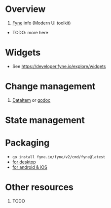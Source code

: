 # Overview
1. [Fyne](https://fyne.io/) info (Modern UI toolkit)


- TODO: more here

# Widgets
- See https://developer.fyne.io/explore/widgets

# Change management
1. [DataItem](https://developer.fyne.io/api/v2.2/data/binding/dataitem.html#type-dataitem) or [godoc](https://pkg.go.dev/fyne.io/fyne/v2/data/binding#DataItem)


# State management


# Packaging
- `go install fyne.io/fyne/v2/cmd/fyne@latest`
- [for desktop](https://developer.fyne.io/started/packaging#packaging-for-desktop)
- [for android & iOS](https://developer.fyne.io/started/mobile#packaging-mobile-apps)


# Other resources
1. TODO